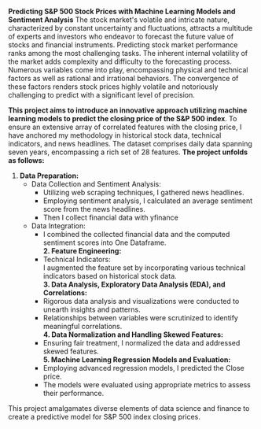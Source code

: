 **Predicting S&P 500 Stock Prices with Machine Learning Models and Sentiment Analysis**
The stock market's volatile and intricate nature, characterized by constant uncertainty and fluctuations, attracts a multitude of experts and investors who endeavor to forecast the future value of stocks and financial instruments.
Predicting stock market performance ranks among the most challenging tasks. The inherent internal volatility of the market adds complexity and difficulty to the forecasting process. Numerous variables come into play, encompassing physical and technical factors as well as rational and irrational behaviors. 
The convergence of these factors renders stock prices highly volatile and notoriously challenging to predict with a significant level of precision.

**This project aims to introduce an innovative approach utilizing machine learning models to predict the closing price of the S&P 500 index**.
To ensure an extensive array of correlated features with the closing price, I have anchored my methodology in historical stock data, technical indicators, and news headlines.
The dataset comprises daily data spanning seven years, encompassing a rich set of 28 features. 
**The project unfolds as follows:**  
1. **Data Preparation:**  
   * Data Collection and Sentiment Analysis:    
     * Utilizing web scraping techniques, I gathered news headlines.  
     * Employing sentiment analysis, I calculated an average sentiment score from the news headlines.  
     * Then I collect financial data with yfinance   
   * Data Integration:  
     * I combined the collected financial data and the computed sentiment scores into One Dataframe.  
   **2. Feature Engineering:**    
      * Technical Indicators:    
        I augmented the feature set by incorporating various technical indicators based on historical stock data.  
   **3. Data Analysis, Exploratory Data Analysis (EDA), and Correlations:**    
      * Rigorous data analysis and visualizations were conducted to unearth insights and patterns.  
      * Relationships between variables were scrutinized to identify meaningful correlations.  
   **4. Data Normalization and Handling Skewed Features:**  
      * Ensuring fair treatment, I normalized the data and addressed skewed features.  
   **5. Machine Learning Regression Models and Evaluation:**  
      * Employing advanced regression models, I predicted the Close price.  
      * The models were evaluated using appropriate metrics to assess their performance.  
      
This project amalgamates diverse elements of data science and finance to create a predictive model for S&P 500 index closing prices. 


